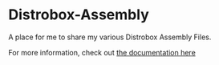 # Distrobox-Assembly

A place for me to share my various Distrobox Assembly Files.  

For more information, check out [the documentation here](https://github.com/89luca89/distrobox/blob/main/docs/usage/distrobox-assemble.md)
